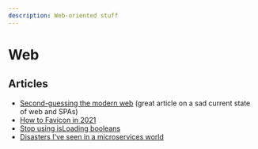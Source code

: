 ```yaml
---
description: Web-oriented stuff
---
```


# Web

## Articles

* [Second-guessing the modern web](https://macwright.org/2020/05/10/spa-fatigue.html) \(great article on a sad current state of web and SPAs\)
* [How to Favicon in 2021](https://evilmartians.com/chronicles/how-to-favicon-in-2021-six-files-that-fit-most-needs)
* [Stop using isLoading booleans](https://kentcdodds.com/blog/stop-using-isloading-booleans)
* [Disasters I've seen in a microservices world](https://world.hey.com/joaoqalves/disasters-i-ve-seen-in-a-microservices-world-a9137a51)

